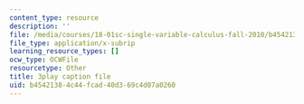 ```yaml
---
content_type: resource
description: ''
file: /media/courses/18-01sc-single-variable-calculus-fall-2010/b45421384c44fcad40d369c4d07a0260_--lPz7VFnKI.srt
file_type: application/x-subrip
learning_resource_types: []
ocw_type: OCWFile
resourcetype: Other
title: 3play caption file
uid: b4542138-4c44-fcad-40d3-69c4d07a0260
---
```

